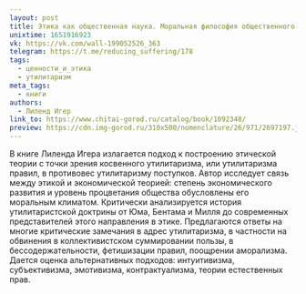 ```yaml
---
layout: post
title: Этика как общественная наука. Моральная философия общественного сотрудничества
unixtime: 1651916923
vk: https://vk.com/wall-199052526_363
telegram: https://t.me/reducing_suffering/178
tags:
  - ценности_и_этика
  - утилитаризм
meta_tags:
  - книги
authors:
  - Лиленд Игер
link_to: https://www.chitai-gorod.ru/catalog/book/1092348/
preview: https://cdn.img-gorod.ru/310x500/nomenclature/26/971/2697197.jpg
---
```

В книге Лиленда Игера излагается подход к построению этической теории с точки зрения косвенного утилитаризма, или утилитаризма правил, в противовес утилитаризму поступков. Автор исследует связь между этикой и экономической теорией: степень экономического развития и уровень процветания общества обусловлены его моральным климатом. Критически анализируется история утилитаристской доктрины от Юма, Бентама и Милля до современных представителей этого направления в этике. Предлагаются ответы на многие критические замечания в адрес утилитаризма, в частности на обвинения в коллективистском суммировании пользы, в бессодержательности, фетишизации правил, поощрении аморализма. Дается оценка альтернативных подходов: интуитивизма, субъективизма, эмотивизма, контрактуализма, теории естественных прав.